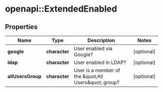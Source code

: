 # openapi::ExtendedEnabled


## Properties
Name | Type | Description | Notes
------------ | ------------- | ------------- | -------------
**google** | **character** | User enabled via Google? | [optional] 
**ldap** | **character** | User enabled in LDAP? | [optional] 
**allUsersGroup** | **character** | User is a member of the \&quot;All Users\&quot; group? | [optional] 


